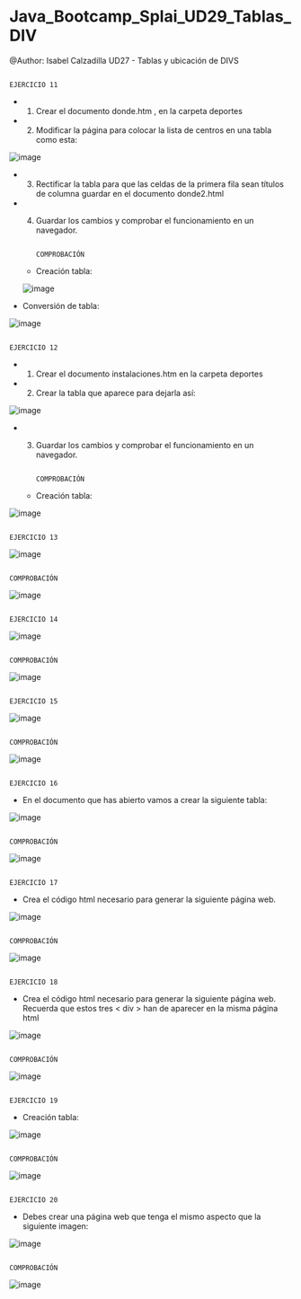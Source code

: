 # Java_Bootcamp_Splai_UD29_Tablas_DIV

@Author: Isabel Calzadilla
UD27 - Tablas y ubicación de DIVS



                                                            
                                                                                EJERCICIO 11


   - 1. Crear el documento donde.htm , en la carpeta deportes

   - 2. Modificar la página para colocar la lista de centros en una tabla como esta:


![image](https://user-images.githubusercontent.com/36207623/157428382-5062b297-0f54-4d6d-84e0-e00b31b4ecad.png)



  - 3. Rectificar la tabla para que las celdas de la primera fila sean títulos de columna guardar en el documento donde2.html
  - 4. Guardar los cambios y comprobar el funcionamiento en un navegador.
  
  
                                                                               COMPROBACIÓN
                                                                               
                                                                               
    - Creación tabla:
    
    
    ![image](https://user-images.githubusercontent.com/36207623/157429005-e2dcf490-217e-4d25-b40a-ac4128985c07.png)


  - Conversión de tabla:


![image](https://user-images.githubusercontent.com/36207623/157429218-142b310f-3566-40c2-b2df-be45ada45ec1.png)


                                                                              EJERCICIO 12


   - 1. Crear el documento instalaciones.htm en la carpeta deportes

   - 2. Crear la tabla que aparece para dejarla así:


![image](https://user-images.githubusercontent.com/36207623/157429452-864f6021-57cf-4f40-ac0c-7cd0e9ed53e3.png)


  - 3. Guardar los cambios y comprobar el funcionamiento en un navegador.
  
  
                                                                               COMPROBACIÓN
                                                                               
                                                                               
    - Creación tabla:

![image](https://user-images.githubusercontent.com/36207623/157430141-48aa89ed-08db-4cf4-9059-6f6cbc63d9a5.png)

    
                                                                              EJERCICIO 13
                                                                              
                                                                              
  ![image](https://user-images.githubusercontent.com/36207623/157430262-6fffae5d-b461-46ff-99e3-5d4ef5fb8815.png)
  
  
                                                                              COMPROBACIÓN
                                                                              
  ![image](https://user-images.githubusercontent.com/36207623/157430391-6d418385-ae13-4040-8750-64196d317257.png)
  
  
                                                                              EJERCICIO 14
                                                                              
   ![image](https://user-images.githubusercontent.com/36207623/157430869-0d2d5a1b-92cc-42a1-859e-785976271b7b.png)
                                                                         
  
                                                                              COMPROBACIÓN
  
   ![image](https://user-images.githubusercontent.com/36207623/157432405-a3b539aa-429d-4409-a29c-f79951bc2a5e.png)
   
   
                                                                               EJERCICIO 15
                                                                              
![image](https://user-images.githubusercontent.com/36207623/157432641-85ce1537-1e39-469e-a95d-0ff926ae3551.png)

                                                                         
                                                                              COMPROBACIÓN

 
 ![image](https://user-images.githubusercontent.com/36207623/157432814-6c613ab3-6255-42eb-8aee-0670570efb1e.png)
 
 
                                                                               EJERCICIO 16
                                                                              

  - En el documento que has abierto vamos a crear la siguiente tabla:


![image](https://user-images.githubusercontent.com/36207623/157433017-19978851-3bd4-4d56-ab32-eb1a9d1945ea.png)

                                                                         
                                                                              COMPROBACIÓN
 
![image](https://user-images.githubusercontent.com/36207623/157433126-88e0cc0e-effb-44ec-8295-ec987c7937ae.png)


                                                                             EJERCICIO 17
                                                                              

  - Crea el código html necesario para generar la siguiente página web.


![image](https://user-images.githubusercontent.com/36207623/157433354-a47d16bb-b7b0-4607-9245-c488e5c3819e.png)

               
                                                                              COMPROBACIÓN
                                                                              
                                                                              
 ![image](https://user-images.githubusercontent.com/36207623/157433472-d002b8d6-17e3-4ebf-b390-c6ac1e5637b2.png)
 
 
                                                                              EJERCICIO 18
                                                                              

  - Crea el código html necesario para generar la siguiente página web. Recuerda que estos tres < div > han de aparecer en la misma página html


![image](https://user-images.githubusercontent.com/36207623/157433659-7bf077d2-3be5-4b25-87a9-3dfdedebcac6.png)

          
                                                                              COMPROBACIÓN
                                                                              
                                                                              
![image](https://user-images.githubusercontent.com/36207623/157433846-5c9b9ef5-1662-4cc7-8ef4-a5a142f93ef6.png)


                                                                               EJERCICIO 19
                                                                              

  - Creación tabla:


![image](https://user-images.githubusercontent.com/36207623/157434085-9e0a98b4-0e8a-49e2-9972-c4023b89b6f0.png)

          
                                                                              COMPROBACIÓN
                                                                              
                                                                             
![image](https://user-images.githubusercontent.com/36207623/157434188-ada2e8cf-5623-4a12-b113-db3e057b73bd.png)


                                                                              EJERCICIO 20
                                                                              

  - Debes crear una página web que tenga el mismo aspecto que la siguiente  imagen:


![image](https://user-images.githubusercontent.com/36207623/157434317-82ee9e02-5de9-46ed-8a8f-a87f8c6db97b.png)


          
                                                                              COMPROBACIÓN
                                                                              
                                                                              
 ![image](https://user-images.githubusercontent.com/36207623/157434424-529abcfe-fd66-41b3-9843-a81c0ea8803d.png)

                                                    
